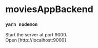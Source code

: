 # moviesAppBackend

### `yarn nodemon`

Start the server at port 9000.<br />
Open [http://localhost:9000]
